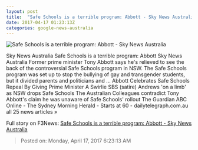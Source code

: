 ```yaml
---
layout: post
title:  "Safe Schools is a terrible program: Abbott - Sky News Australia"
date: 2017-04-17 01:23:13Z
categories: google-news-australia
---
```


![Safe Schools is a terrible program: Abbott - Sky News Australia](http://www.skynews.com.au/content/dam/skynews/news/politics/state/2017/04/17/skynews_866709648.jpg/_jcr_content/renditions/skynews.img.1200.1006.jpeg)

Sky News Australia Safe Schools is a terrible program: Abbott Sky News Australia Former prime minister Tony Abbott says he's relieved to see the back of the controversial Safe Schools program in NSW. The Safe Schools program was set up to stop the bullying of gay and transgender students, but it divided parents and politicians and ... Abbott Celebrates Safe Schools Repeal By Giving Prime Minister A Swirlie SBS (satire) Andrews 'on a limb' as NSW drops Safe Schools The Australian Colleagues contradict Tony Abbott's claim he was unaware of Safe Schools' rollout The Guardian ABC Online - The Sydney Morning Herald - Starts at 60 - dailytelegraph.com.au all 25 news articles »


Full story on F3News: [Safe Schools is a terrible program: Abbott - Sky News Australia](http://www.f3nws.com/n/zvBDEH)

> Posted on: Monday, April 17, 2017 6:23:13 AM
